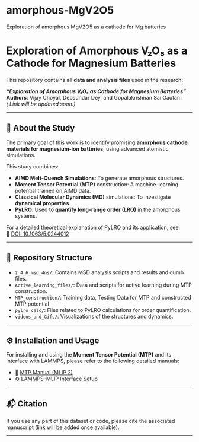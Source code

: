 # amorphous-MgV2O5
Exploration of amorphous MgV2O5 as a cathode for Mg batteries
# Exploration of Amorphous V₂O₅ as a Cathode for Magnesium Batteries

This repository contains **all data and analysis files** used in the research:

**_“Exploration of Amorphous V₂O₅ as Cathode for Magnesium Batteries”_**  
**Authors**: Vijay Choyal, Debsundar Dey, and Gopalakrishnan Sai Gautam  
_( Link will be updated soon.)_

---

## 🧪 About the Study

The primary goal of this work is to identify promising **amorphous cathode materials for magnesium-ion batteries**, using advanced atomistic simulations.

This study combines:

- **AIMD Melt-Quench Simulations**: To generate amorphous structures.
- **Moment Tensor Potential (MTP)** construction: A machine-learning potential trained on AIMD data.
- **Classical Molecular Dynamics (MD)** simulations: To investigate **dynamical properties**.
- **PyLRO**: Used to **quantify long-range order (LRO)** in the amorphous systems.

For a detailed theoretical explanation of PyLRO and its application, see:  
📄 [DOI: 10.1063/5.0244012](https://doi.org/10.1063/5.0244012)

---

## 📁 Repository Structure

- `2_4_6_msd_4ns/`: Contains MSD analysis scripts and results and dumb files.
- `Active_learning_files/`: Data and scripts for active learning during MTP construction.
- `MTP_construction/`: Training data, Testing Data for MTP and constructed MTP potential 
- `pylro_calc/`: Files related to PyLRO calculations for order quantification.
- `videos_and_Gifs/`: Visualizations of the structures and dynamics.

---

## ⚙️ Installation and Usage

For installing and using the **Moment Tensor Potential (MTP)** and its interface with LAMMPS, please refer to the following detailed manuals:

- 📘 [MTP Manual (MLIP 2)](https://gitlab.com/ashapeev/mlip-2-paper-supp-info/-/blob/master/manual.pdf)
- ⚙️ [LAMMPS–MLIP Interface Setup](https://gitlab.com/ashapeev/interface-lammps-mlip-2/-/blob/master/README.md)

---

## 📬 Citation

If you use any part of this dataset or code, please cite the associated manuscript (link will be added once available).

---

